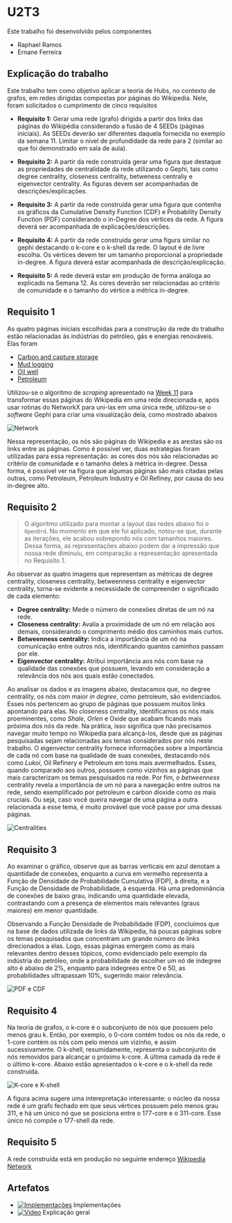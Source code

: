 # U2T3

Este trabalho foi desenvolvido pelos componentes

- Raphael Ramos
- Ernane Ferreira

## Explicação do trabalho

Este trabalho tem como objetivo aplicar a teoria de Hubs, no contexto de grafos, em redes dirigidas compostas por páginas do Wikipedia. Nele, foram solicitados o cumprimento de cinco requisitos 

- **Requisito 1:** Gerar uma rede (grafo) dirigida a partir dos links das páginas do Wikipédia considerando a fusão de 4 SEEDs (páginas iniciais). As SEEDs deverão ser diferentes daquela fornecida no exemplo da semana 11. Limitar o nível de profundidade da rede para 2 (similar ao que foi demonstrado em sala de aula).

- **Requisito 2:** A partir da rede construída gerar uma figura que destaque as propriedades de centralidade da rede utilizando o Gephi, tais como degree centrality, closeness centrality, betweness centraliy e eigenvector centrality. As figuras devem ser acompanhadas de descrições/explicações. 

- **Requisito 3:** A partir da rede construída gerar uma figura que contenha os gráficos da Cumulative Density Function (CDF) e Probability Density Function (PDF) considerando o in-Degree dos vértices da rede. A figura deverá ser acompanhada de explicações/descrições.

- **Requisito 4:** A partir da rede construída gerar uma figura similar no gephi destacando o k-core e o k-shell da rede. O layout é de livre escolha. Os vértices devem ter um tamanho proporcional a propriedade in-degree. A figura deverá estar acompanhada de descrição/explicação.

- **Requisito 5:** A rede deverá estar em produção de forma análoga ao explicado na Semana 12. As cores deverão ser
relacionadas ao critério de comunidade e o tamanho do vértice a métrica in-degree.

## Requisito 1

As quatro páginas iniciais escolhidas para a construção da rede do trabalho estão relacionadas às indústrias do petróleo, gás e energias renováveis. Elas foram

- [Carbon and capture storage](https://en.wikipedia.org/wiki/Carbon_capture_and_storage)
- [Mud logging](https://en.wikipedia.org/wiki/Mud_logging)
- [Oil well](https://en.wikipedia.org/wiki/Oil_well)
- [Petroleum](https://en.wikipedia.org/wiki/Petroleum_geology)

Utilizou-se o algoritmo de *scraping* apresentado na [Week 11](../week-11/Wikipedia.ipynb) para transformar essas páginas do Wikipedia em uma rede direcionada e, após usar rotinas do NetworkX para uni-las em uma única rede, utilizou-se o *software* Gephi para criar uma visualização dela, como mostrado abaixos

![Network](./assets/imgs/network.png)

Nessa representação, os nós são páginas do Wikipedia e as arestas são os links entre as páginas. Como é possível ver, duas estratégias foram utilizadas para essa representação: as cores dos nós  são relacionadas ao critério de comunidade e o tamanho deles à métrica in-degree. Dessa forma, é possível ver na figura que algumas páginas são mais citadas pelas outras, como Petroleum, Petroleum Industry e Oil Refiney, por causa do seu in-degree alto.

## Requisito 2

> O algoritmo utilizado para montar a layout das redes abaixo foi o `OpenOrd`. No momento em que ele foi aplicado, notou-se que, durante as iterações, ele acabou sobrepondo nós com tamanhos maiores. Dessa forma, as representações abaixo podem dar a impressão que nossa rede diminuiu, em comparação a representação apresentada no Requisito 1.

Ao observar as quatro imagens que representam as métricas de degree centrality, closeness centrality, betweenness centrality e eigenvector centrality, torna-se evidente a necessidade de compreender o significado de cada elemento:

- **Degree centrality:** Mede o número de conexões diretas de um nó na rede.
- **Closeness centrality:** Avalia a proximidade de um nó em relação aos demais, considerando o comprimento médio dos caminhos mais curtos.
- **Betweenness centrality:** Indica a importância de um nó na comunicação entre outros nós, identificando quantos caminhos passam por ele.
- **Eigenvector centrality:** Atribui importância aos nós com base na qualidade das conexões que possuem, levando em consideração a relevância dos nós aos quais estão conectados.

Ao analisar os dados e as imagens abaixo, destacamos que, no degree centrality, os nós com maior *in degree*, como petroleum, são evidenciados. Esses nós pertencem ao grupo de páginas que possuem muitos links apontando para elas. No closeness centrality, identificamos os nós mais proeminentes, como *Shale*, *Orlen* e Oxide que acabam ficando mais próxima dos nós da rede. Na prática, isso significa que não precisamos navegar muito tempo no Wikipedia para alcançá-los, desde que as páginas pesquisadas sejam relacionadas aos temas considerados por nós neste trabalho. O eigenvector centrality fornece informações sobre a importância de cada nó com base na qualidade de suas conexões, destacando nós como *Lukoi*, Oil Refinery e Petroleum em tons mais avermelhados. Esses, quando comparado aos outros, possuem como vizinhos as páginas que mais caracterizam os temas pesquisados na rede. Por fim, o *betweenness* centrality revela a importância de um nó para a navegação entre outros na rede, sendo exemplificado por petroleum e carbon dioxide como os mais cruciais. Ou seja, caso você queira navegar de uma página a outra relacionada a esse tema, é muito provável que você passe por uma dessas páginas.

![Centralities](./assets/imgs/centralities.png)

## Requisito 3

Ao examinar o gráfico, observe que as barras verticais em azul denotam a quantidade de conexões, enquanto a curva em vermelho representa a Função de Densidade de Probabilidade Cumulativa (FDP), à direita, e a Função de Densidade de Probabilidade, à esquerda. Há uma predominância de conexões de baixo grau, indicando uma quantidade elevada, contrastando com a presença de elementos mais relevantes (graus maiores) em menor quantidade.

Observando a Função Densidade de Probabilidade (FDP), concluímos que na base de dados utilizada de links da Wikipedia, há poucas páginas sobre os temas pesquisados que concentram um grande número de links direcionados a elas. Logo, essas páginas emergem como as mais relevantes dentro desses tópicos, como evidenciado pelo exemplo da indústria do petróleo, onde a probabilidade de escolher um nó de indegree alto é abaixo de 2%, enquanto para indegrees entre 0 e 50, as probabilidades ultrapassam 10%, sugerindo maior relevância.

![PDF e CDF](./assets/imgs/cdf-pdf.png)

## Requisito 4

Na teoria de grafos, o k-core é o subconjunto de nós que possuem pelo menos grau k. Então, por exemplo, o 0-core contém todos os nós da rede, o 1-core contém os nós com pelo menos um vizinho, e assim sucessivamente. O k-shell, resumidamente, representa o subconjunto de nós removidos para alcançar o próximo k-core. A última camada da rede é o último k-core. Abaixo estão apresentados o k-core e o k-shell da rede construída.

![K-core e K-shell](./assets/imgs/layers.png)

A figura acima sugere uma interepretação interessante: o núcleo da nossa rede é um grafo fechado em que seus vértices possuem pelo menos grau 311, e há um único nó que se posiciona entre o 177-core e o 311-core. Esse único nó compõe o 177-shell da rede.

## Requisito 5

A rede construída está em produção no seguinte endereço [Wikipedia Network](https://raphaelramosds.github.io/netdeploy/)

## Artefatos

- [![Implementações](https://img.shields.io/badge/-Diretório-191A1B?style=flat-square&logo=files)](./Week%2012%20-%20Assignment.ipynb) Implementações
- [![Video](https://img.shields.io/badge/-Video-83DA77?style=flat-square&logo=loom)]() Explicação geral